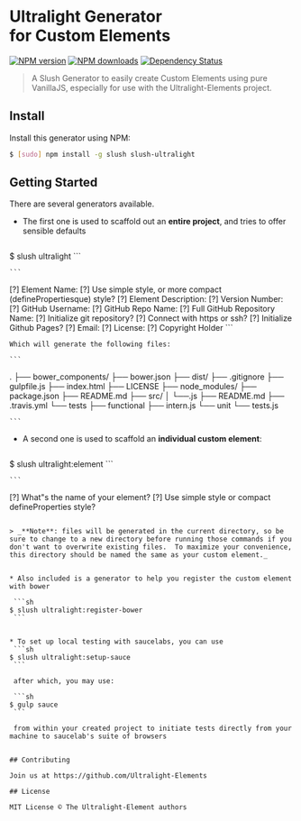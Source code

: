 # Ultralight Generator<br> for Custom Elements<br>
[![NPM version](http://img.shields.io/npm/v/slush-ultralight.svg?style=flat)](http://npmjs.org/slush-ultralight)
[![NPM downloads](http://img.shields.io/npm/dm/slush-ultralight.svg?style=flat)](http://npmjs.org/slush-ultralight)
[![Dependency Status](http://img.shields.io/david/Ultralight-Elements/slush-ultralight.svg?style=flat)](https://david-dm.org/Ultralight-Elements/slush-ultralight)

> A Slush Generator to easily create Custom Elements using pure VanillaJS, especially for use with the Ultralight-Elements project.

## Install

Install this generator using NPM:

```sh
$ [sudo] npm install -g slush slush-ultralight
```

## Getting Started

There are several generators available.

* The first one is used to scaffold out an **entire project**, and tries to offer sensible defaults

    ```sh
$ slush ultralight
    ```

    ```
[?] Element Name:
[?] Use simple style, or more compact (definePropertiesque) style?
[?] Element Description:
[?] Version Number:
[?] GitHub Username:
[?] GitHub Repo Name:
[?] Full GitHub Repository Name:
[?] Initialize git repository?
[?] Connect with https or ssh?
[?] Initialize Github Pages?
[?] Email:
[?] License:
[?] Copyright Holder
    ```

    Which will generate the following files:

    ```
.
├── bower_components/
├── bower.json
├── dist/
├── .gitignore
├── gulpfile.js
├── index.html
├── LICENSE
├── node_modules/
├── package.json
├── README.md
├── src/
│    └──<your-custom-element>.js
├── README.md
├── .travis.yml
└── tests
    ├── functional
    ├── intern.js
    └── unit
        └── tests.js

    ```

* A second one is used to scaffold an **individual custom element**:

    ```sh
$ slush ultralight:element
    ```

    ```
[?] What"s the name of your element?
[?] Use simple style or compact defineProperties style? 
   ```

> _**Note**: files will be generated in the current directory, so be sure to change to a new directory before running those commands if you don't want to overwrite existing files.  To maximize your convenience, this directory should be named the same as your custom element._


* Also included is a generator to help you register the custom element with bower

    ```sh
$ slush ultralight:register-bower
    ```


* To set up local testing with saucelabs, you can use
    ```sh
$ slush ultralight:setup-sauce
    ```

    after which, you may use:

    ```sh
$ gulp sauce
    ```

    from within your created project to initiate tests directly from your machine to saucelab's suite of browsers

 
## Contributing

Join us at https://github.com/Ultralight-Elements

## License

MIT License © The Ultralight-Element authors
